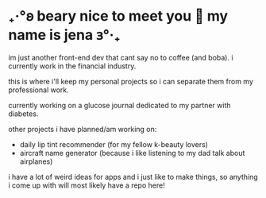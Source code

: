 

# ₊‧°𐐪 beary nice to meet you 🧸 my name is jena 𐑂°‧₊

im just another front-end dev that cant say no to coffee (and boba). i currently work in the financial industry.

this is where i'll keep my personal projects so i can separate them from my professional work.

currently working on a glucose journal dedicated to my partner with diabetes.

other projects i have planned/am working on:
  - daily lip tint recommender (for my fellow k-beauty lovers)
  - aircraft name generator (because i like listening to my dad talk about airplanes)

i have a lot of weird ideas for apps and i just like to make things, so anything i come up with will most likely have a repo here!







